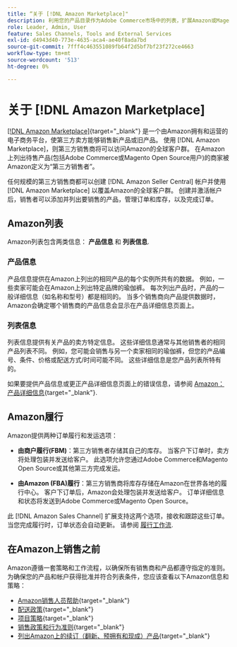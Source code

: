 ```yaml
---
title: “关于 [!DNL Amazon Marketplace]"
description: 利用您的产品目录作为Adobe Commerce市场中的列表，扩展Amazon或Magento Open Source商店的覆盖范围。
role: Leader, Admin, User
feature: Sales Channels, Tools and External Services
exl-id: d4943d40-773e-4635-aca4-ae40f8ada7bd
source-git-commit: 7fff4c463551089fb64f2d5bf7bf23f272ce4663
workflow-type: tm+mt
source-wordcount: '513'
ht-degree: 0%

---
```


# 关于 [!DNL Amazon Marketplace]

[[!DNL Amazon Marketplace]](https://sell.amazon.com/){target="_blank"} 是一个由Amazon拥有和运营的电子商务平台，使第三方卖方能够销售新产品或旧产品。 使用 [!DNL Amazon Marketplace]，则第三方销售商将可以访问Amazon的全球客户群。 在Amazon上列出待售产品(包括Adobe Commerce或Magento Open Source用户)的商家被Amazon定义为“第三方销售者”。

任何规模的第三方销售商都可以创建 [!DNL Amazon Seller Central] 帐户并使用 [!DNL Amazon Marketplace] 以覆盖Amazon的全球客户群。 创建并激活帐户后，销售者可以添加并列出要销售的产品，管理订单和库存，以及完成订单。

## Amazon列表

Amazon列表包含两类信息： **产品信息** 和 **列表信息**.

### 产品信息

产品信息提供在Amazon上列出的相同产品的每个实例所共有的数据。 例如，一些卖家可能会在Amazon上列出特定品牌的瑜伽裤。 每次列出产品时，产品的一般详细信息（如名称和型号）都是相同的。 当多个销售商向产品提供数据时，Amazon会确定哪个销售商的产品信息会显示在产品详细信息页面上。

### 列表信息

列表信息提供有关产品的卖方特定信息。 这些详细信息通常与其他销售者的相同产品列表不同。 例如，您可能会销售与另一个卖家相同的瑜伽裤，但您的产品编号、条件、价格或配送方式/时间可能不同。 这些详细信息是您产品列表所特有的。

如果要提供产品信息或更正产品详细信息页面上的错误信息，请参阅 [Amazon：产品详细信息](https://sellercentral.amazon.com/gp/help/external/200335450){target="_blank"}.

## Amazon履行

Amazon提供两种订单履行和发运选项：

- **由商户履行(FBM)**：第三方销售者存储其自己的库存。 当客户下订单时，卖方将处理包装并发送给客户。 此选项允许您通过Adobe Commerce和Magento Open Source或其他第三方完成发运。

- **由Amazon (FBA)履行**：第三方销售商将库存存储在Amazon在世界各地的履行中心。 客户下订单后，Amazon会处理包装并发送给客户。 订单详细信息和状态将发送到Adobe Commerce或Magento Open Source。

此 [!DNL Amazon Sales Channel] 扩展支持这两个选项，接收和跟踪这些订单。 当您完成履行时，订单状态会自动更新。 请参阅 [履行工作流](./fulfillment-workflows.md).

## 在Amazon上销售之前

Amazon遵循一套策略和工作流程，以确保所有销售商和产品都遵守指定的准则。 为确保您的产品和帐户获得批准并符合列表条件，您应该查看以下Amazon信息和策略：

- [Amazon销售人员帮助](https://sellercentral.amazon.com/gp/help/external/help-page.html?itemID=2&amp;language=en_US/){target="_blank"}
- [配送政策](https://sellercentral.amazon.com/gp/help/external/201901620?language=en-US){target="_blank"}
- [项目策略](https://sellercentral.amazon.com/gp/help/external/521?language=en-US){target="_blank"}
- [销售政策和行为准则](https://sellercentral.amazon.com/gp/help/external/1801?language=en-US){target="_blank"}
- [列出Amazon上的续订（翻新、预拥有和现成）产品](https://sell.amazon.com/programs/renewed){target="_blank"}
